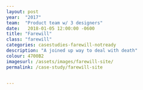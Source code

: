 ```yaml
---
layout: post
year:  "2017"
team:  "Product team w/ 3 designers"
date:   2018-01-05 12:00:00 -0600
title: "Farewill"
class: "farewill"
categories: casestudies-farewill-notready
description: "A joined up way to deal with death"
colour: 4700B2
imagesurl: /assets/images/farewill-site/
permalink: /case-study/farewill-site


---
```

